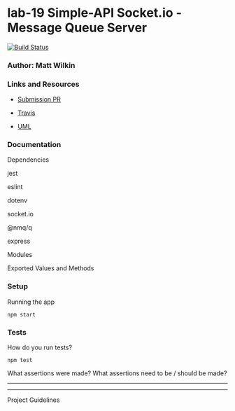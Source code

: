 # lab-19 Simple-API Socket.io - Message Queue Server


[![Build Status](https://www.travis-ci.com/mwilkin-401-advanced-javascript/lab-19-simple-api.svg?branch=api)](https://www.travis-ci.com/mwilkin-401-advanced-javascript/lab-19-simple-api)

### Author: Matt Wilkin

### Links and Resources
* [Submission PR](https://github.com/mwilkin-401-advanced-javascript/lab-19-simple-api/pull/1)

* [Travis](https://www.travis-ci.com/mwilkin-401-advanced-javascript/lab-19-simple-api)

* [UML](https://drive.google.com/file/d/1zCn0NgFr69td5_hWZkk7myrq5sDAQVKb/view?usp=sharing)

### Documentation

Dependencies

jest

eslint

dotenv

socket.io

@nmq/q

express


Modules


Exported Values and Methods


### Setup

Running the app

`npm start`

### Tests
How do you run tests?

`npm test`

What assertions were made?
What assertions need to be / should be made?

_________________
_________________

Project Guidelines